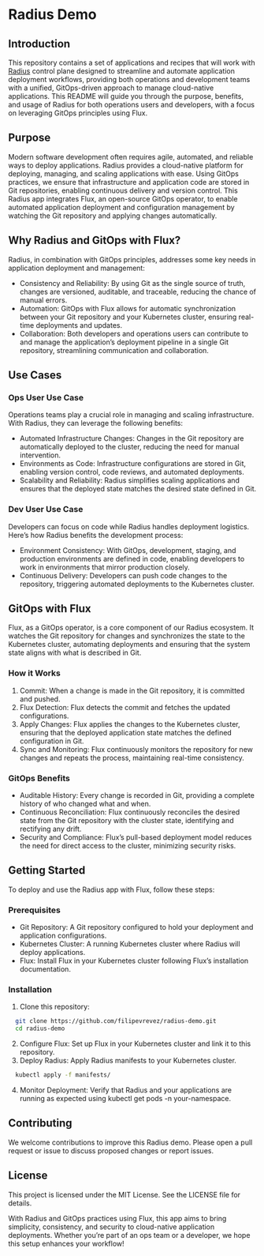 # Radius Demo

## Introduction

This repository contains a set of applications and recipes that will work with [Radius](https://radapp.io/) control plane designed to streamline and automate application deployment workflows, providing both operations and development teams with a unified, GitOps-driven approach to manage cloud-native applications. This README will guide you through the purpose, benefits, and usage of Radius for both operations users and developers, with a focus on leveraging GitOps principles using Flux.

## Purpose

Modern software development often requires agile, automated, and reliable ways to deploy applications. Radius provides a cloud-native platform for deploying, managing, and scaling applications with ease. Using GitOps practices, we ensure that infrastructure and application code are stored in Git repositories, enabling continuous delivery and version control. This Radius app integrates Flux, an open-source GitOps operator, to enable automated application deployment and configuration management by watching the Git repository and applying changes automatically.

## Why Radius and GitOps with Flux?

Radius, in combination with GitOps principles, addresses some key needs in application deployment and management:

- Consistency and Reliability: By using Git as the single source of truth, changes are versioned, auditable, and traceable, reducing the chance of manual errors.
- Automation: GitOps with Flux allows for automatic synchronization between your Git repository and your Kubernetes cluster, ensuring real-time deployments and updates.
- Collaboration: Both developers and operations users can contribute to and manage the application’s deployment pipeline in a single Git repository, streamlining communication and collaboration.

## Use Cases

### Ops User Use Case

Operations teams play a crucial role in managing and scaling infrastructure. With Radius, they can leverage the following benefits:

- Automated Infrastructure Changes: Changes in the Git repository are automatically deployed to the cluster, reducing the need for manual intervention.
- Environments as Code: Infrastructure configurations are stored in Git, enabling version control, code reviews, and automated deployments.
- Scalability and Reliability: Radius simplifies scaling applications and ensures that the deployed state matches the desired state defined in Git.

### Dev User Use Case

Developers can focus on code while Radius handles deployment logistics. Here’s how Radius benefits the development process:

- Environment Consistency: With GitOps, development, staging, and production environments are defined in code, enabling developers to work in environments that mirror production closely.
- Continuous Delivery: Developers can push code changes to the repository, triggering automated deployments to the Kubernetes cluster.

## GitOps with Flux

Flux, as a GitOps operator, is a core component of our Radius ecosystem. It watches the Git repository for changes and synchronizes the state to the Kubernetes cluster, automating deployments and ensuring that the system state aligns with what is described in Git.

### How it Works

1. Commit: When a change is made in the Git repository, it is committed and pushed.
2. Flux Detection: Flux detects the commit and fetches the updated configurations.
3. Apply Changes: Flux applies the changes to the Kubernetes cluster, ensuring that the deployed application state matches the defined configuration in Git.
4. Sync and Monitoring: Flux continuously monitors the repository for new changes and repeats the process, maintaining real-time consistency.

### GitOps Benefits

- Auditable History: Every change is recorded in Git, providing a complete history of who changed what and when.
- Continuous Reconciliation: Flux continuously reconciles the desired state from the Git repository with the cluster state, identifying and rectifying any drift.
- Security and Compliance: Flux’s pull-based deployment model reduces the need for direct access to the cluster, minimizing security risks.

## Getting Started

To deploy and use the Radius app with Flux, follow these steps:

### Prerequisites

- Git Repository: A Git repository configured to hold your deployment and application configurations.
- Kubernetes Cluster: A running Kubernetes cluster where Radius will deploy applications.
- Flux: Install Flux in your Kubernetes cluster following Flux’s installation documentation.

### Installation

1. Clone this repository:

  ```bash
    git clone https://github.com/filipevrevez/radius-demo.git
    cd radius-demo
  ```

2. Configure Flux: Set up Flux in your Kubernetes cluster and link it to this repository.
3. Deploy Radius: Apply Radius manifests to your Kubernetes cluster.

  ```bash
    kubectl apply -f manifests/
  ```

4. Monitor Deployment: Verify that Radius and your applications are running as expected using kubectl get pods -n your-namespace.

## Contributing

We welcome contributions to improve this Radius demo. Please open a pull request or issue to discuss proposed changes or report issues.

## License

This project is licensed under the MIT License. See the LICENSE file for details.

With Radius and GitOps practices using Flux, this app aims to bring simplicity, consistency, and security to cloud-native application deployments. Whether you’re part of an ops team or a developer, we hope this setup enhances your workflow!
